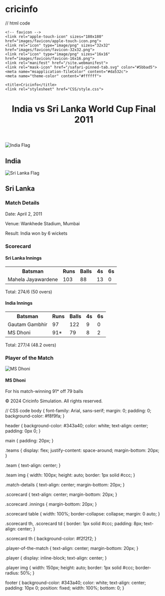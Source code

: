 # cricinfo
// html code 
<!DOCTYPE html>
<html lang="en">
<head>
    <meta charset="UTF-8">
    <meta name="viewport" content="width=device-width, initial-scale=1.0">

    <!-- favicon -->
    <link rel="apple-touch-icon" sizes="180x180" href="images/favicon/apple-touch-icon.png">
    <link rel="icon" type="image/png" sizes="32x32" href="images/favicon/favicon-32x32.png">
    <link rel="icon" type="image/png" sizes="16x16" href="images/favicon/favicon-16x16.png">
    <link rel="manifest" href="/site.webmanifest">
    <link rel="mask-icon" href="/safari-pinned-tab.svg" color="#5bbad5">
    <meta name="msapplication-TileColor" content="#da532c">
    <meta name="theme-color" content="#ffffff">

    <title>Cricinfo</title>
    <link rel="stylesheet" href="CSS/style.css">
</head>
<body>
    <header>
        <h1>India vs Sri Lanka World Cup Final 2011</h1>
    </header>
    <main>
        <section class="teams">
            <div class="team">
                <img src="images/indian flag.jpg" alt="India Flag">
                <h2>India</h2>
            </div>
            <div class="team">
                <img src="images/srilankan flag.jpg" alt="Sri Lanka Flag">
                <h2>Sri Lanka</h2>
            </div>
        </section>
        <section class="match-details">
            <h3>Match Details</h3>
            <p>Date: April 2, 2011</p>
            <p>Venue: Wankhede Stadium, Mumbai</p>
            <p>Result: India won by 6 wickets</p>
        </section>
        <section class="scorecard">
            <h3>Scorecard</h3>
            <div class="innings">
                <h4>Sri Lanka Innings</h4>
                <table>
                    <tr>
                        <th>Batsman</th>
                        <th>Runs</th>
                        <th>Balls</th>
                        <th>4s</th>
                        <th>6s</th>
                    </tr>
                    <tr>
                        <td>Mahela Jayawardene</td>
                        <td>103</td>
                        <td>88</td>
                        <td>13</td>
                        <td>0</td>
                    </tr>
                    <!-- Add more player rows as needed -->
                </table>
                <p>Total: 274/6 (50 overs)</p>
            </div>
            <div class="innings">
                <h4>India Innings</h4>
                <table>
                    <tr>
                        <th>Batsman</th>
                        <th>Runs</th>
                        <th>Balls</th>
                        <th>4s</th>
                        <th>6s</th>
                    </tr>
                    <tr>
                        <td>Gautam Gambhir</td>
                        <td>97</td>
                        <td>122</td>
                        <td>9</td>
                        <td>0</td>
                    </tr>
                    <tr>
                        <td>MS Dhoni</td>
                        <td>91*</td>
                        <td>79</td>
                        <td>8</td>
                        <td>2</td>
                    </tr>
                    <!-- Add more player rows as needed -->
                </table>
                <p>Total: 277/4 (48.2 overs)</p>
            </div>
        </section>
        <section class="player-of-the-match">
            <h3>Player of the Match</h3>
            <div class="player">
                <img src="images/dhoni.jpg" alt="MS Dhoni">
                <h4>MS Dhoni</h4>
                <p>For his match-winning 91* off 79 balls</p>
            </div>
        </section>
    </main>
    <footer>
        <p>&copy; 2024 Cricinfo Simulation. All rights reserved.</p>
    </footer>
</body>
</html>


// CSS code
body {
    font-family: Arial, sans-serif;
    margin: 0;
    padding: 0;
    background-color: #f8f9fa;
}

header {
    background-color: #343a40;
    color: white;
    text-align: center;
    padding: 0px 0;
}

main {
    padding: 20px;
}

.teams {
    display: flex;
    justify-content: space-around;
    margin-bottom: 20px;
}

.team {
    text-align: center;
}

.team img {
    width: 100px;
    height: auto;
    border: 1px solid #ccc;
}

.match-details {
    text-align: center;
    margin-bottom: 20px;
}

.scorecard {
    text-align: center;
    margin-bottom: 20px;
}

.scorecard .innings {
    margin-bottom: 20px;
}

.scorecard table {
    width: 100%;
    border-collapse: collapse;
    margin: 0 auto;
}

.scorecard th, .scorecard td {
    border: 1px solid #ccc;
    padding: 8px;
    text-align: center;
}

.scorecard th {
    background-color: #f2f2f2;
}

.player-of-the-match {
    text-align: center;
    margin-bottom: 20px;
}

.player {
    display: inline-block;
    text-align: center;
}

.player img {
    width: 150px;
    height: auto;
    border: 1px solid #ccc;
    border-radius: 50%;
}

footer {
    background-color: #343a40;
    color: white;
    text-align: center;
    padding: 10px 0;
    position: fixed;
    width: 100%;
    bottom: 0;
}

